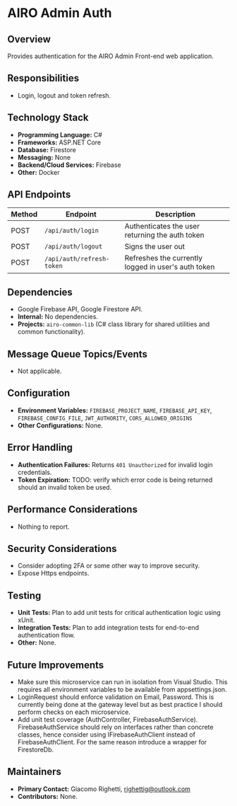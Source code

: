 ﻿# AIRO Admin Auth

## Overview
Provides authentication for the AIRO Admin Front-end web application.

## Responsibilities
- Login, logout and token refresh.

## Technology Stack
- **Programming Language:** C#
- **Frameworks:** ASP.NET Core
- **Database:** Firestore
- **Messaging:** None
- **Backend/Cloud Services:** Firebase
- **Other:** Docker

## API Endpoints
| Method | Endpoint                  | Description                                         |
|--------|---------------------------|-----------------------------------------------------|
| POST   | `/api/auth/login`         | Authenticates the user returning the auth token     |
| POST   | `/api/auth/logout`        | Signs the user out                                  |
| POST   | `/api/auth/refresh-token` | Refreshes the currently logged in user's auth token |

## Dependencies
- Google Firebase API, Google Firestore API.
- **Internal:** No dependencies.
- **Projects:** `airo-common-lib` (C# class library for shared utilities and common functionality).

## Message Queue Topics/Events
- Not applicable.

## Configuration
- **Environment Variables:** `FIREBASE_PROJECT_NAME`, `FIREBASE_API_KEY`, `FIREBASE_CONFIG_FILE`, `JWT_AUTHORITY`, `CORS_ALLOWED_ORIGINS`
- **Other Configurations:** None.

## Error Handling
- **Authentication Failures:** Returns `401 Unauthorized` for invalid login credentials.
- **Token Expiration:** TODO: verify which error code is being returned should an invalid token be used.

## Performance Considerations
- Nothing to report.

## Security Considerations
- Consider adopting 2FA or some other way to improve security.
- Expose Https endpoints.

## Testing
- **Unit Tests:** Plan to add unit tests for critical authentication logic using xUnit.
- **Integration Tests:** Plan to add integration tests for end-to-end authentication flow.
- **Other:** None.

## Future Improvements
- Make sure this microservice can run in isolation from Visual Studio. This requires all environment variables to be available from appsettings.json.
- LoginRequest should enforce validation on Email, Password. This is currently being done at the gateway level but as best practice I should perform checks on each microservice.
- Add unit test coverage (AuthController, FirebaseAuthService). FirebaseAuthService should rely on interfaces rather than concrete classes, hence consider using IFirebaseAuthClient instead of FirebaseAuthClient. For the same reason introduce a wrapper for FirestoreDb.

## Maintainers
- **Primary Contact:** Giacomo Righetti, righettig@outlook.com
- **Contributors:** None.
